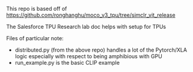 This repo is based off of https://github.com/ronghanghu/moco_v3_tpu/tree/simclr_vit_release

The Salesforce TPU Research lab doc helps with setup for TPUs

Files of particular note:
* distributed.py (from the above repo) handles a lot of the Pytorch/XLA logic especially with respect to being amphibious with GPU
* run_example.py is the basic CLIP example
